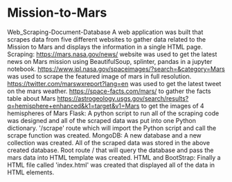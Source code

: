 # Mission-to-Mars
Web_Scraping-Document-Database
A web application was built that scrapes data from five different websites to gather data related to the Mission to Mars and displays the information in a single HTML page.
Scraping:
https://mars.nasa.gov/news/ website was used to get the latest news on Mars mission using BeautifulSoup, splinter, pandas in a jupyter notebook.
https://www.jpl.nasa.gov/spaceimages/?search=&category=Mars was used to scrape the featured image of mars in full resolution.
https://twitter.com/marswxreport?lang=en was used to get the latest tweet on the mars weather.
https://space-facts.com/mars/ to gather the facts table about Mars
https://astrogeology.usgs.gov/search/results?q=hemisphere+enhanced&k1=target&v1=Mars to get the images of 4 hemispheres of Mars
Flask:
A python script to run all of the scraping code was designed and all of the scraped data was put into one Python dictionary.
'/scrape' route which will import the Python script and call the scrape function was created.
MongoDB:
A new database and a new collection was created.
All of the scraped data was stored in the above created database.
Root route / that will query the database and pass the mars data into HTML template was created.
HTML and BootStrap:
Finally a HTML file called 'index.html' was created that displayed all of the data in HTML elements.
